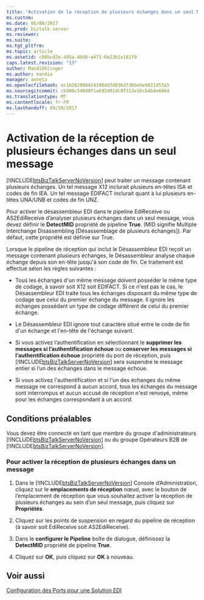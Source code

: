 ```yaml
---
title: "Activation de la réception de plusieurs échanges dans un seul Message | Documents Microsoft"
ms.custom: 
ms.date: 06/08/2017
ms.prod: biztalk-server
ms.reviewer: 
ms.suite: 
ms.tgt_pltfrm: 
ms.topic: article
ms.assetid: c98bcd2e-495a-49d8-a471-6e23b1e161f9
caps.latest.revision: "13"
author: MandiOhlinger
ms.author: mandia
manager: anneta
ms.openlocfilehash: ec1b282908424100ddfd0363fd6bede9011d53a5
ms.sourcegitcommit: cb908c540d8f1a692d01dc8f313e16cb4b4e696d
ms.translationtype: MT
ms.contentlocale: fr-FR
ms.lasthandoff: 09/20/2017
---
```

# <a name="enabling-the-receiving-of-multiple-interchanges-in-a-single-message"></a>Activation de la réception de plusieurs échanges dans un seul message
[!INCLUDE[btsBizTalkServerNoVersion](../includes/btsbiztalkservernoversion-md.md)] peut traiter un message contenant plusieurs échanges. Un tel message X12 inclurait plusieurs en-têtes ISA et codes de fin IEA. Un tel message EDIFACT inclurait quant à lui plusieurs en-têtes UNA/UNB et codes de fin UNZ.  
  
 Pour activer le désassembleur EDI dans le pipeline EdiReceive ou AS2EdiReceive d’analyser plusieurs échanges dans un seul message, vous devez définir le **DetectMID** propriété de pipeline **True**. (MID signifie Multiple Interchange Disassembling [Désassemblage de plusieurs échanges]). Par défaut, cette propriété est définie sur True.  
  
 Lorsque le pipeline de réception qui inclut le Désassembleur EDI reçoit un message contenant plusieurs échanges, le Désassembleur analyse chaque échange depuis son en-tête jusqu'à son code de fin. Ce traitement est effectué selon les règles suivantes :  
  
-   Tous les échanges d'un même message doivent posséder le même type de codage, à savoir soit X12 soit EDIFACT. Si ce n'est pas le cas, le Désassembleur EDI traite tous les échanges disposant du même type de codage que celui du premier échange du message. Il ignore les échanges possédant un type de codage différent de celui du premier échange.  
  
-   Le Désassembleur EDI ignore tout caractère situé entre le code de fin d'un échange et l'en-tête de l'échange suivant.  
  
-   Si vous activez l’authentification en sélectionnant le **supprimer les messages si l’authentification échoue** ou **conserver les messages si l’authentification échoue** propriété du port de réception, puis [!INCLUDE[btsBizTalkServerNoVersion](../includes/btsbiztalkservernoversion-md.md)] sera suspendre le message entier si l’un des échanges dans le message échoue.  
  
-   Si vous activez l'authentification et si l'un des échanges du même message ne correspond à aucun accord, tous les échanges du message sont interrompus et aucun accusé de réception n'est renvoyé, même pour les échanges correspondant à un accord.  
  
## <a name="prerequisites"></a>Conditions préalables  
 Vous devez être connecté en tant que membre du groupe d'administrateurs [!INCLUDE[btsBizTalkServerNoVersion](../includes/btsbiztalkservernoversion-md.md)] ou du groupe Opérateurs B2B de  [!INCLUDE[btsBizTalkServerNoVersion](../includes/btsbiztalkservernoversion-md.md)].  
  
### <a name="to-enable-the-receiving-of-multiple-interchanges-in-a-message"></a>Pour activer la réception de plusieurs échanges dans un message  
  
1.  Dans le [!INCLUDE[btsBizTalkServerNoVersion](../includes/btsbiztalkservernoversion-md.md)] Console d’Administration, cliquez sur le **emplacements de réception** nœud, avec le bouton de l’emplacement de réception que vous souhaitez activer la réception de plusieurs échanges au sein d’un seul message, puis cliquez sur  **Propriétés**.  
  
2.  Cliquez sur les points de suspension en regard du pipeline de réception (à savoir soit EdiReceive soit AS2EdiReceive).  
  
3.  Dans le **configurer le Pipeline** boîte de dialogue, définissez la **DetectMID** propriété de pipeline **True**.  
  
4.  Cliquez sur **OK**, puis cliquez sur **OK** à nouveau.  
  
## <a name="see-also"></a>Voir aussi  
 [Configuration des Ports pour une Solution EDI](../core/configuring-ports-for-an-edi-solution.md)